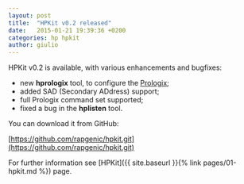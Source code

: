 ```yaml
---
layout: post
title:  "HPKit v0.2 released"
date:   2015-01-21 19:39:36 +0200
categories: hp hpkit
author: giulio
---
```


HPKit v0.2 is available, with various enhancements and bugfixes:

- new **hprologix** tool, to configure the [Prologix](http://prologix.biz/);
- added SAD (Secondary ADdress) support;
- full Prologix command set supported;
- fixed a bug in the **hplisten** tool.

You can download it from GitHub:

[https://github.com/rapgenic/hpkit.git](https://github.com/rapgenic/hpkit.git)

For further information see [HPKit]({{ site.baseurl }}{% link pages/01-hpkit.md %}) page.
